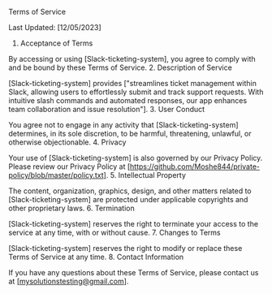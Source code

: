Terms of Service

Last Updated: [12/05/2023]
1. Acceptance of Terms

By accessing or using [Slack-ticketing-system], you agree to comply with and be bound by these Terms of Service.
2. Description of Service

[Slack-ticketing-system] provides ["streamlines ticket management within Slack, allowing users to effortlessly submit and track support requests. With intuitive slash commands and automated responses, our app enhances team collaboration and issue resolution"].
3. User Conduct

You agree not to engage in any activity that [Slack-ticketing-system] determines, in its sole discretion, to be harmful, threatening, unlawful, or otherwise objectionable.
4. Privacy

Your use of [Slack-ticketing-system] is also governed by our Privacy Policy. Please review our Privacy Policy at [https://github.com/Moshe844/private-policy/blob/master/policy.txt].
5. Intellectual Property

The content, organization, graphics, design, and other matters related to [Slack-ticketing-system] are protected under applicable copyrights and other proprietary laws.
6. Termination

[Slack-ticketing-system] reserves the right to terminate your access to the service at any time, with or without cause.
7. Changes to Terms

[Slack-ticketing-system] reserves the right to modify or replace these Terms of Service at any time.
8. Contact Information

If you have any questions about these Terms of Service, please contact us at [mysolutionstesting@gmail.com].